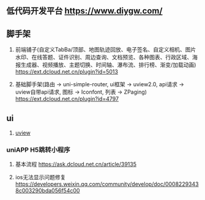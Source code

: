 

## 低代码开发平台  https://www.diygw.com/

## 脚手架
1. 前端铺子(自定义TabBa/顶部、地图轨迹回放、电子签名、自定义相机、图片水印、在线答题、证件识别、周边查询、文档预览、各种图表、行政区域、海报生成器、视频播放、主题切换、时间轴、瀑布流、排行榜、渐变/加载动画)  https://ext.dcloud.net.cn/plugin?id=5013
 
2. 基础脚手架(路由 -> uni-simple-router, ui框架 -> uview2.0, api请求 -> uview自带api请求, 图标 -> Iconfont, 列表 -> ZPaging)  https://ext.dcloud.net.cn/plugin?id=4797


   
## ui
1. [uview](https://www.uviewui.com/)

### uniAPP H5跳转小程序

1. 基本流程
   https://ask.dcloud.net.cn/article/39135

2. ios无法显示问题修复
   https://developers.weixin.qq.com/community/develop/doc/00082293438c003290bda056f54c00